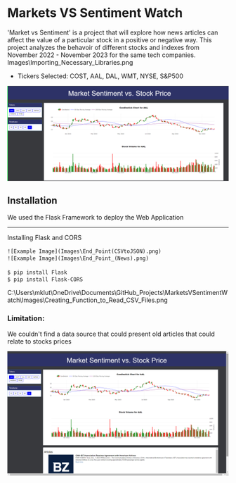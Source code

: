 # Markets VS Sentiment Watch

'Market vs Sentiment' is a project that will explore how news articles can affect the value of a particular stock in a positive or negative way. This project analyzes the behavoir of different stocks and indexes from November 2022 - November 2023
for the same tech companies.  
Images\Importing_Necessary_Libraries.png

- Tickers Selected: COST, AAL, DAL, WMT, NYSE, S&P500 

![Alt text](Images\Graphs_with_Tickers.PNG)


## Installation
We used the Flask Framework to deploy the Web Application
***
Installing Flask and CORS
```
![Example Image](Images\End_Point(CSVtoJSON).png)
![Example Image](Images\End_Point_(News).png)

$ pip install Flask
$ pip install Flask-CORS
```
C:\Users\mklut\OneDrive\Documents\GitHub_Projects\MarketsVSentimentWatch\Images\Creating_Function_to_Read_CSV_Files.png

### Limitation: 
We couldn't find a data source that could present old articles that could relate to stocks prices





![Example Image](Images\Full_site.PNG)